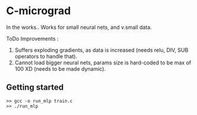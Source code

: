 # C-micrograd

In the works..
Works for small neural nets, and v.small data.

ToDo Improvements :
1. Suffers exploding gradients, as data is increased (needs relu, DIV, SUB operators to handle that).
2. Cannot load bigger neural nets, params size is hard-coded to be max of 100 XD (needs to be made dynamic).

## Getting started
```
>> gcc -o run_mlp train.c    
>> ./run_mlp
```